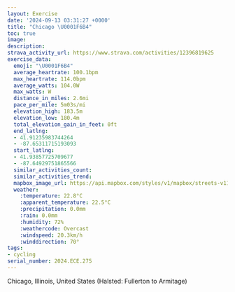 ```yaml
---
layout: Exercise
date: '2024-09-13 03:31:27 +0000'
title: "Chicago \U0001F6B4"
toc: true
image:
description:
strava_activity_url: https://www.strava.com/activities/12396819625
exercise_data:
  emoji: "\U0001F6B4"
  average_heartrate: 100.1bpm
  max_heartrate: 114.0bpm
  average_watts: 104.0W
  max_watts: W
  distance_in_miles: 2.6mi
  pace_per_mile: 5m03s/mi
  elevation_high: 183.5m
  elevation_low: 180.4m
  total_elevation_gain_in_feet: 0ft
  end_latlng:
  - 41.91235983744264
  - -87.65311715193093
  start_latlng:
  - 41.93857725709677
  - -87.64929751865566
  similar_activities_count:
  similar_activities_trend:
  mapbox_image_url: https://api.mapbox.com/styles/v1/mapbox/streets-v11/static/path-5+787af2-1.0(q~%7D~F%60_~uO%60IOjKKf%5Bc%40d%5CWlDK%60NMzGO~II~%40%40LDBDFZElIFdPLVZDxA%40fQO),pin-s-s+e5b22e(-87.64929,41.93785),pin-s-f+89ae00(-87.6533,41.91457)/auto/800x800?access_token=pk.eyJ1Ijoiam9zaGJlY2ttYW4iLCJhIjoiY205eWR2aDd1MWZ6djJrbXc4a3M0bWZleiJ9.XiG9OWkNcZk2QzjJbxLB4A
  weather:
    :temperature: 22.8°C
    :apparent_temperature: 22.5°C
    :precipitation: 0.0mm
    :rain: 0.0mm
    :humidity: 72%
    :weathercode: Overcast
    :windspeed: 20.3km/h
    :winddirection: 70°
tags:
- cycling
serial_number: 2024.ECE.275
---
```

Chicago, Illinois, United States (Halsted: Fullerton to Armitage)
